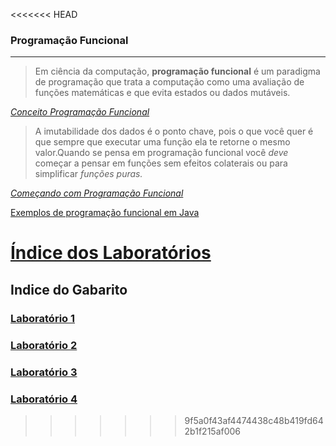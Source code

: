 <<<<<<< HEAD


### Programação Funcional

---



> Em ciência da computação, **programação funcional** é um paradigma de programação que trata a computação como uma avaliação de funções matemáticas e que evita estados ou dados mutáveis.

*[Conceito Programação Funcional](https://pt.wikipedia.org/wiki/Programa%C3%A7%C3%A3o_funcional)*

> A imutabilidade dos dados é o ponto chave, pois o que você quer é que sempre que executar uma função ela te retorne o mesmo valor.Quando se pensa em programação funcional você *deve* começar a pensar em funções sem efeitos colaterais ou para simplificar *funções* *puras.*

[*Começando com Programação Funcional*](https://medium.com/trainingcenter/come%C3%A7ando-com-programa%C3%A7%C3%A3o-funcional-de389de2b8fe)



[Exemplos de programação funcional em Java](https://elo7.dev/introducao-a-programacao-funcional-com-java8/)

[Índice dos Laboratórios](https://github.com/corelioBH/design-app-java/tree/master/Programacao%20Funcional/src)
=======
## Indice do Gabarito

### [Laboratório 1](https://github.com/corelioBH/design-app-java/tree/Gabarito/Programacao%20Funcional/src/gabarito/laboratorio1/)
### [Laboratório 2](https://github.com/corelioBH/design-app-java/tree/Gabarito/Programacao%20Funcional/src/gabarito/laboratorio2/)
### [Laboratório 3](https://github.com/corelioBH/design-app-java/tree/Gabarito/Programacao%20Funcional/src/gabarito/laboratorio3/)
### [Laboratório 4](https://github.com/corelioBH/design-app-java/tree/Gabarito/Programacao%20Funcional/src/gabarito/laboratorio4/)
>>>>>>> 9f5a0f43af4474438c48b419fd642b1f215af006
